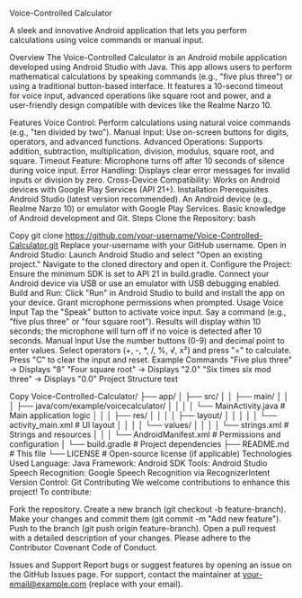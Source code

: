Voice-Controlled Calculator


A sleek and innovative Android application that lets you perform calculations using voice commands or manual input.

Overview
The Voice-Controlled Calculator is an Android mobile application developed using Android Studio with Java. This app allows users to perform mathematical calculations by speaking commands (e.g., "five plus three") or using a traditional button-based interface. It features a 10-second timeout for voice input, advanced operations like square root and power, and a user-friendly design compatible with devices like the Realme Narzo 10.

Features
Voice Control: Perform calculations using natural voice commands (e.g., "ten divided by two").
Manual Input: Use on-screen buttons for digits, operators, and advanced functions.
Advanced Operations: Supports addition, subtraction, multiplication, division, modulus, square root, and square.
Timeout Feature: Microphone turns off after 10 seconds of silence during voice input.
Error Handling: Displays clear error messages for invalid inputs or division by zero.
Cross-Device Compatibility: Works on Android devices with Google Play Services (API 21+).
Installation
Prerequisites
Android Studio (latest version recommended).
An Android device (e.g., Realme Narzo 10) or emulator with Google Play Services.
Basic knowledge of Android development and Git.
Steps
Clone the Repository:
bash

Copy
git clone https://github.com/your-username/Voice-Controlled-Calculator.git
Replace your-username with your GitHub username.
Open in Android Studio:
Launch Android Studio and select "Open an existing project."
Navigate to the cloned directory and open it.
Configure the Project:
Ensure the minimum SDK is set to API 21 in build.gradle.
Connect your Android device via USB or use an emulator with USB debugging enabled.
Build and Run:
Click "Run" in Android Studio to build and install the app on your device.
Grant microphone permissions when prompted.
Usage
Voice Input
Tap the "Speak" button to activate voice input.
Say a command (e.g., "five plus three" or "four square root").
Results will display within 10 seconds; the microphone will turn off if no voice is detected after 10 seconds.
Manual Input
Use the number buttons (0-9) and decimal point to enter values.
Select operators (+, -, *, /, %, √, x²) and press "=" to calculate.
Press "C" to clear the input and reset.
Example Commands
"Five plus three" → Displays "8"
"Four square root" → Displays "2.0"
"Six times six mod three" → Displays "0.0"
Project Structure
text

Copy
Voice-Controlled-Calculator/
├── app/
│   ├── src/
│   │   ├── main/
│   │   │   ├── java/com/example/voicecalculator/
│   │   │   │   └── MainActivity.java    # Main application logic
│   │   │   ├── res/
│   │   │   │   ├── layout/
│   │   │   │   │   └── activity_main.xml # UI layout
│   │   │   │   └── values/
│   │   │   │       └── strings.xml      # Strings and resources
│   │   │   └── AndroidManifest.xml      # Permissions and configuration
│   └── build.gradle                    # Project dependencies
├── README.md                           # This file
└── LICENSE                             # Open-source license (if applicable)
Technologies Used
Language: Java
Framework: Android SDK
Tools: Android Studio
Speech Recognition: Google Speech Recognition via RecognizerIntent
Version Control: Git
Contributing
We welcome contributions to enhance this project! To contribute:

Fork the repository.
Create a new branch (git checkout -b feature-branch).
Make your changes and commit them (git commit -m "Add new feature").
Push to the branch (git push origin feature-branch).
Open a pull request with a detailed description of your changes.
Please adhere to the Contributor Covenant Code of Conduct.

Issues and Support
Report bugs or suggest features by opening an issue on the GitHub Issues page.
For support, contact the maintainer at your-email@example.com (replace with your email).
